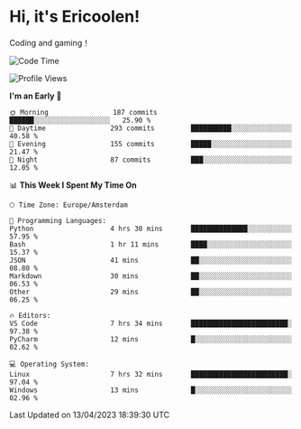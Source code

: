 # Hi, it's Ericoolen!
Coding and gaming！

<!--START_SECTION:waka-->
![Code Time](http://img.shields.io/badge/Code%20Time-745%20hrs-blue)

![Profile Views](http://img.shields.io/badge/Profile%20Views-1-blue)

**I'm an Early 🐤** 

```text
🌞 Morning                187 commits         ██████░░░░░░░░░░░░░░░░░░░   25.90 % 
🌆 Daytime                293 commits         ██████████░░░░░░░░░░░░░░░   40.58 % 
🌃 Evening                155 commits         █████░░░░░░░░░░░░░░░░░░░░   21.47 % 
🌙 Night                  87 commits          ███░░░░░░░░░░░░░░░░░░░░░░   12.05 % 
```


📊 **This Week I Spent My Time On** 

```text
🕑︎ Time Zone: Europe/Amsterdam

💬 Programming Languages: 
Python                   4 hrs 30 mins       ██████████████░░░░░░░░░░░   57.95 % 
Bash                     1 hr 11 mins        ████░░░░░░░░░░░░░░░░░░░░░   15.37 % 
JSON                     41 mins             ██░░░░░░░░░░░░░░░░░░░░░░░   08.80 % 
Markdown                 30 mins             ██░░░░░░░░░░░░░░░░░░░░░░░   06.53 % 
Other                    29 mins             ██░░░░░░░░░░░░░░░░░░░░░░░   06.25 % 

🔥 Editors: 
VS Code                  7 hrs 34 mins       ████████████████████████░   97.38 % 
PyCharm                  12 mins             █░░░░░░░░░░░░░░░░░░░░░░░░   02.62 % 

💻 Operating System: 
Linux                    7 hrs 32 mins       ████████████████████████░   97.04 % 
Windows                  13 mins             █░░░░░░░░░░░░░░░░░░░░░░░░   02.96 % 
```


 Last Updated on 13/04/2023 18:39:30 UTC
<!--END_SECTION:waka-->

